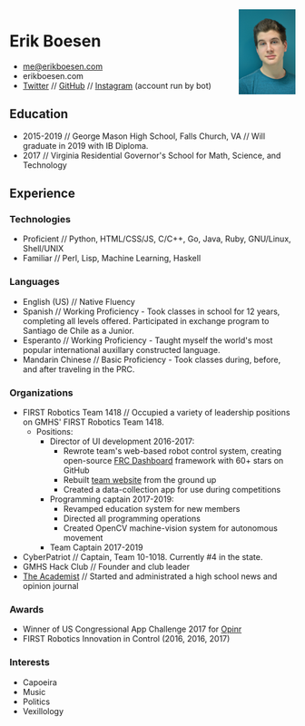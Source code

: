 <img src="assets/img/portrait.jpg" width="100" align="right">

# Erik Boesen
- me@erikboesen.com
- erikboesen.com
- [Twitter](https://twitter.com/ErikBoesen) // [GitHub](https://github.com/ErikBoesen) // [Instagram](https://instagram.com/erikboesen) (account run by bot)

## Education
- 2015-2019 // George Mason High School, Falls Church, VA // Will graduate in 2019 with IB Diploma.
- 2017 // Virginia Residential Governor's School for Math, Science, and Technology

## Experience
### Technologies
- Proficient // Python, HTML/CSS/JS, C/C++, Go, Java, Ruby, GNU/Linux, Shell/UNIX
- Familiar // Perl, Lisp, Machine Learning, Haskell

### Languages
- English (US) // Native Fluency
- Spanish // Working Proficiency - Took classes in school for 12 years, completing all levels offered. Participated in exchange program to Santiago de Chile as a Junior.
- Esperanto // Working Proficiency - Taught myself the world's most popular international auxillary constructed language.
- Mandarin Chinese // Basic Proficiency - Took classes during, before, and after traveling in the PRC.

### Organizations
- FIRST Robotics Team 1418 // Occupied a variety of leadership positions on GMHS' FIRST Robotics Team 1418.
    - Positions:
        - Director of UI development 2016-2017:
            - Rewrote team's web-based robot control system, creating open-source [FRC Dashboard](https://github.com/FRCDashboard/FRCDashboard) framework with 60+ stars on GitHub
            - Rebuilt [team website](http://1418.team) from the ground up
            - Created a data-collection app for use during competitions
        - Programming captain 2017-2019:
            - Revamped education system for new members
            - Directed all programming operations
            - Created OpenCV machine-vision system for autonomous movement
        - Team Captain 2017-2019
- CyberPatriot // Captain, Team 10-1018. Currently #4 in the state.
- GMHS Hack Club // Founder and club leader
- [The Academist](http://academist.press) // Started and administrated a high school news and opinion journal

### Awards
- Winner of US Congressional App Challenge 2017 for [Opinr](http://opinr.me)
- FIRST Robotics Innovation in Control (2016, 2016, 2017)

### Interests
- Capoeira
- Music
- Politics
- Vexillology
